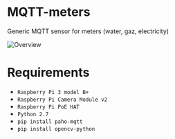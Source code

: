 # MQTT-meters
Generic MQTT sensor for meters (water, gaz, electricity)

![Overview](https://raw.github.com/JohanHardy/MQTT-meters/master/overview.png)

# Requirements
* `Raspberry Pi 3 model B+`
* `Raspberry Pi Camera Module v2`
* `Raspberry Pi PoE HAT`
* `Python 2.7`
* `pip install paho-mqtt`
* `pip install opencv-python`